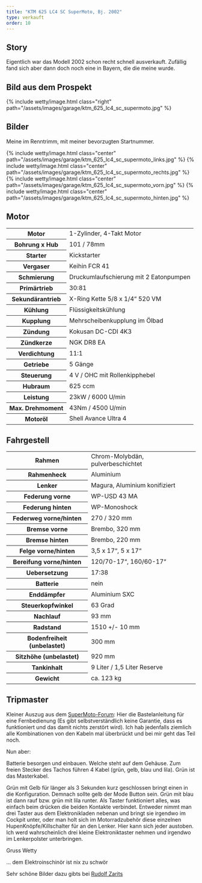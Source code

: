 ```yaml
---
title: "KTM 625 LC4 SC SuperMoto, Bj. 2002"
type: verkauft
order: 10
--- 
```

## Story
Eigentlich war das Modell 2002 schon recht schnell ausverkauft. Zufällig fand sich aber dann doch noch eine in Bayern, die die meine wurde. 

## Bild aus dem Prospekt
{% include wetty/image.html class="right" path="/assets/images/garage/ktm_625_lc4_sc_supermoto.jpg" %}

## Bilder
Meine im Renntrimm, mit meiner bevorzugten Startnummer. 

{% include wetty/image.html class="center" path="/assets/images/garage/ktm_625_lc4_sc_supermoto_links.jpg" %}
{% include wetty/image.html class="center" path="/assets/images/garage/ktm_625_lc4_sc_supermoto_rechts.jpg" %}
{% include wetty/image.html class="center" path="/assets/images/garage/ktm_625_lc4_sc_supermoto_vorn.jpg" %}
{% include wetty/image.html class="center" path="/assets/images/garage/ktm_625_lc4_sc_supermoto_hinten.jpg" %}

## Motor
<table class="table_technik">
	<tr class="row0">
		<th class="col0"> Motor </th><td class="col1"> 1-Zylinder, 4-Takt Motor </td>
	</tr>
	<tr class="row1">
		<th class="col0"> Bohrung x Hub </th><td class="col1"> 101 / 78mm </td>
	</tr>
	<tr class="row2">
		<th class="col0"> Starter </th><td class="col1"> Kickstarter </td>
	</tr>
	<tr class="row3">
		<th class="col0"> Vergaser </th><td class="col1"> Keihin FCR 41 </td>
	</tr>
	<tr class="row4">
		<th class="col0"> Schmierung </th><td class="col1"> Druckumlaufschierung mit 2 Eatonpumpen </td>
	</tr>
	<tr class="row5">
		<th class="col0"> Primärtrieb </th><td class="col1"> 30:81 </td>
	</tr>
	<tr class="row6">
		<th class="col0"> Sekundärantrieb </th><td class="col1"> X-Ring Kette 5/8 x 1/4“ 520 VM </td>
	</tr>
	<tr class="row7">
		<th class="col0"> Kühlung </th><td class="col1"> Flüssigkeitskühlung </td>
	</tr>
	<tr class="row8">
		<th class="col0"> Kupplung </th><td class="col1"> Mehrscheibenkupplung im Ölbad </td>
	</tr>
	<tr class="row9">
		<th class="col0"> Zündung </th><td class="col1"> Kokusan DC-CDI 4K3 </td>
	</tr>
	<tr class="row10">
		<th class="col0"> Zündkerze </th><td class="col1"> NGK DR8 EA </td>
	</tr>
	<tr class="row11">
		<th class="col0"> Verdichtung </th><td class="col1"> 11:1 </td>
	</tr>
	<tr class="row12">
		<th class="col0"> Getriebe </th><td class="col1"> 5 Gänge </td>
	</tr>
	<tr class="row13">
		<th class="col0"> Steuerung </th><td class="col1"> 4 V / OHC mit Rollenkipphebel </td>
	</tr>
	<tr class="row14">
		<th class="col0"> Hubraum </th><td class="col1"> 625 ccm </td>
	</tr>
	<tr class="row15">
		<th class="col0"> Leistung </th><td class="col1"> 23kW / 6000 U/min </td>
	</tr>
	<tr class="row16">
		<th class="col0"> Max. Drehmoment </th><td class="col1"> 43Nm / 4500 U/min </td>
	</tr>
	<tr class="row17">
		<th class="col0"> Motoröl </th><td class="col1"> Shell Avance Ultra 4 </td>
	</tr>
</table>

## Fahrgestell
<table class="table_technik">
	<tr class="row0">
		<th class="col0"> Rahmen </th><td class="col1"> Chrom-Molybdän, pulverbeschichtet </td>
	</tr>
	<tr class="row1">
		<th class="col0"> Rahmenheck </th><td class="col1"> Aluminium </td>
	</tr>
	<tr class="row2">
		<th class="col0"> Lenker </th><td class="col1"> Magura, Aluminium konifiziert </td>
	</tr>
	<tr class="row3">
		<th class="col0"> Federung vorne </th><td class="col1"> WP-USD 43 MA </td>
	</tr>
	<tr class="row4">
		<th class="col0"> Federung hinten </th><td class="col1"> WP-Monoshock </td>
	</tr>
	<tr class="row5">
		<th class="col0"> Federweg vorne/hinten </th><td class="col1"> 270 / 320 mm </td>
	</tr>
	<tr class="row6">
		<th class="col0"> Bremse vorne </th><td class="col1"> Brembo, 320 mm </td>
	</tr>
	<tr class="row7">
		<th class="col0"> Bremse hinten </th><td class="col1"> Brembo, 220 mm </td>
	</tr>
	<tr class="row8">
		<th class="col0"> Felge vorne/hinten </th><td class="col1"> 3,5 x 17“, 5 x 17“ </td>
	</tr>
	<tr class="row9">
		<th class="col0"> Bereifung vorne/hinten </th><td class="col1"> 120/70-17“, 160/60-17“ </td>
	</tr>
	<tr class="row10">
		<th class="col0"> Uebersetzung </th><td class="col1"> 17:38 </td>
	</tr>
	<tr class="row11">
		<th class="col0"> Batterie </th><td class="col1"> nein </td>
	</tr>
	<tr class="row12">
		<th class="col0"> Enddämpfer </th><td class="col1"> Aluminium SXC </td>
	</tr>
	<tr class="row13">
		<th class="col0"> Steuerkopfwinkel </th><td class="col1"> 63 Grad </td>
	</tr>
	<tr class="row14">
		<th class="col0"> Nachlauf </th><td class="col1"> 93 mm </td>
	</tr>
	<tr class="row15">
		<th class="col0"> Radstand </th><td class="col1"> 1510 +/- 10 mm </td>
	</tr>
	<tr class="row16">
		<th class="col0"> Bodenfreiheit (unbelastet) </th><td class="col1"> 300 mm </td>
	</tr>
	<tr class="row17">
		<th class="col0"> Sitzhöhe (unbelastet) </th><td class="col1"> 920 mm </td>
	</tr>
	<tr class="row18">
		<th class="col0"> Tankinhalt </th><td class="col1"> 9 Liter / 1,5 Liter Reserve </td>
	</tr>
	<tr class="row19">
		<th class="col0"> Gewicht </th><td class="col1"> ca. 123 kg </td>
	</tr>
</table>

## Tripmaster
Kleiner Auszug aus dem [SuperMoto-Forum](http://www.supermoto-forum.de/):
Hier die Bastelanleitung für eine Fernbedienung (Es gibt selbstverständlich keine Garantie, dass es funktioniert und das damit nichts zerstört wird). Ich hab jedenfalls ziemlich alle Kombinationen von den Kabeln mal überbrückt und bei mir geht das Teil noch.

Nun aber:

Batterie besorgen und einbauen. Welche steht auf dem Gehäuse. Zum freien Stecker des Tachos führen 4 Kabel (grün, gelb, blau und lila). Grün ist das Masterkabel.

Grün mit Gelb für länger als 3 Sekunden kurz geschlossen bringt einen in die Konfiguration. Demnach sollte gelb der Mode Button sein. Grün mit blau ist dann rauf bzw. grün mit lila runter. Als Taster funktioniert alles, was einfach beim drücken die beiden Kontakte verbindet. Entweder nimmt man drei Taster aus dem Elektronikladen nebenan und bringt sie irgendwo im Cockpit unter, oder man holt sich im Motorradzubehör diese einzelnen HupenKnöpfe/Killschalter für an den Lenker. Hier kann sich jeder austoben.
Ich werd wahrscheinlich drei kleine Elektroniktaster nehmen und irgendwo im Lenkerpolster unterbringen.

Gruss Wetty

... dem Elektroinschinör ist nix zu schwör

Sehr schöne Bilder dazu gibts bei [Rudolf Zarits](http://home.pages.at/ktmschrauber/)
